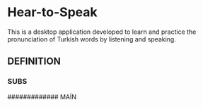 # Hear-to-Speak
This is a desktop application developed to learn and practice the pronunciation of Turkish words by listening and speaking.

## DEFINITION
### SUBS

############# MAİN
